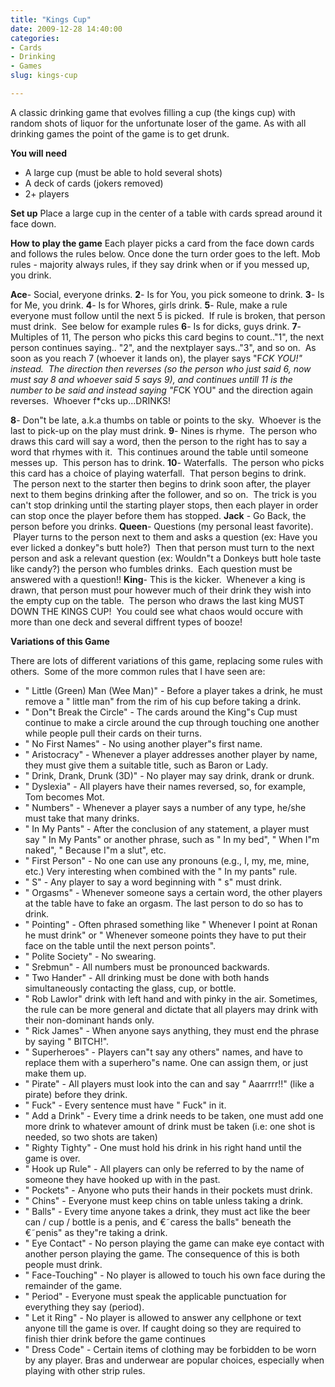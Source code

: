 ```yaml
---
title: "Kings Cup"
date: 2009-12-28 14:40:00
categories:
- Cards
- Drinking
- Games
slug: kings-cup

---
```


A classic drinking game that evolves filling a cup (the kings cup) with random shots of liquor for the unfortunate loser of the game.
As with all drinking games the point of the game is to get drunk.

<strong>You will need</strong>
<ul>
	<li>A large cup (must be able to hold several shots)</li>
	<li>A deck of cards (jokers removed)</li>
	<li>2+ players</li>
</ul>
<strong>Set up</strong>
Place a large cup in the center of a table with cards spread around it face down.

<strong>How to play the game</strong>
Each player picks a card from the face down cards and follows the rules below.
Once done the turn order goes to the left.
Mob rules - majority always rules, if they say drink when or if you messed up, you drink.

<strong>Ace</strong>- Social, everyone drinks.
<strong> 2</strong>- Is for You, you pick someone to drink.
<strong> 3</strong>- Is for Me, you drink.
<strong> 4</strong>- Is for Whores, girls drink.
<strong> 5</strong>- Rule, make a rule everyone must follow until the next 5 is picked.  If rule is broken, that person must drink.  See below for example rules
<strong> 6</strong>- Is for dicks, guys drink.
<strong> 7</strong>- Multiples of 11, The person who picks this card begins to count.."1", the next person continues saying.. "2", and the nextplayer says.."3", and so on.  As soon as you reach 7 (whoever it lands on), the player says "F*CK YOU!" instead.  The direction then reverses (so the person who just said 6, now must say 8 and whoever said 5 says 9), and continues untill 11 is the number to be said and instead saying "F*CK YOU" and the direction again reverses.  Whoever f*cks up...DRINKS!

<strong> 8</strong>- Don&quot;t be late, a.k.a thumbs on table or points to the sky.  Whoever is the last to pick-up on the play must drink.
<strong> 9</strong>- Nines is rhyme.  The person who draws this card will say a word, then the person to the right has to say a word that rhymes with it.  This continues around the table until someone messes up.  This person has to drink.
<strong> 10</strong>- Waterfalls.  The person who picks this card has a choice of playing waterfall.  That person begins to drink.  The person next to the starter then begins to drink soon after, the player next to them begins drinking after the follower, and so on.  The trick is you can't stop drinking until the starting player stops, then each player in order can stop once the player before them has stopped.
<strong> Jack</strong> - Go Back, the person before you drinks.
<strong> Queen</strong>- Questions (my personal least favorite).  Player turns to the person next to them and asks a question (ex: Have you ever licked a donkey&quot;s butt hole?)  Then that person must turn to the next person and ask a relevant question (ex: Wouldn&quot;t a Donkeys butt hole taste like candy?) the person who fumbles drinks.  Each question must be answered with a question!!
<strong> King</strong>- This is the kicker.  Whenever a king is drawn, that person must pour however much of their drink they wish into the empty cup on the table.  The person who draws the last king MUST DOWN THE KINGS CUP!  You could see what chaos would occure with more than one deck and several diffrent types of booze!

<strong>Variations of this Game</strong>

<strong><span style="font-weight: normal;">There are lots of different variations of this game, replacing some rules with others.  Some of the more common rules that I have seen are:</span></strong>
<ul>
	<li>"
Little (Green) Man (Wee Man)" - Before a player takes a drink, he must remove a "
little man" from the rim of his cup before taking a drink.</li>
	<li>"
Don&quot;t Break the Circle" - The cards around the King&quot;s Cup must continue to make a circle around the cup through touching one another while people pull their cards on their turns.</li>
	<li>"
No First Names" - No using another player&quot;s first name.</li>
	<li>"
Aristocracy" - Whenever a player addresses another player by name, they must give them a suitable title, such as Baron or Lady.</li>
	<li>"
Drink, Drank, Drunk (3D)" - No player may say drink, drank or drunk.</li>
	<li>"
Dyslexia" - All players have their names reversed, so, for example, Tom becomes Mot.</li>
	<li>"
Numbers" - Whenever a player says a number of any type, he/she must take that many drinks.</li>
	<li>"
In My Pants" - After the conclusion of any statement, a player must say "
In My Pants" or another phrase, such as "
In my bed", "
When I&quot;m naked", "
Because I&quot;m a slut", etc.</li>
	<li>"
First Person" - No one can use any pronouns (e.g., I, my, me, mine, etc.) Very interesting when combined with the "
In my pants" rule.</li>
	<li>"
S" - Any player to say a word beginning with "
s" must drink.</li>
	<li>"
Orgasms" - Whenever someone says a certain word, the other players at the table have to fake an orgasm. The last person to do so has to drink.</li>
	<li>"
Pointing" - Often phrased something like "
Whenever I point at Ronan he must drink" or "
Whenever someone points they have to put their face on the table until the next person points".</li>
	<li>"
Polite Society" - No swearing.</li>
	<li>"
Srebmun" - All numbers must be pronounced backwards.</li>
	<li>"
Two Hander" - All drinking must be done with both hands simultaneously contacting the glass, cup, or bottle.</li>
	<li>"
Rob Lawlor" drink with left hand and with pinky in the air. Sometimes, the rule can be more general and dictate that all players may drink with their non-dominant hands only.</li>
	<li>"
Rick James" - When anyone says anything, they must end the phrase by saying "
BITCH!".</li>
	<li>"
Superheroes" - Players can&quot;t say any others&quot; names, and have to replace them with a superhero&quot;s name. One can assign them, or just make them up.</li>
	<li>"
Pirate" - All players must look into the can and say "
Aaarrrr!!" (like a pirate) before they drink.</li>
	<li>"
Fuck" - Every sentence must have "
Fuck" in it.</li>
	<li>"
Add a Drink" - Every time a drink needs to be taken, one must add one more drink to whatever amount of drink must be taken (i.e: one shot is needed, so two shots are taken)</li>
	<li>"
Righty Tighty" - One must hold his drink in his right hand until the game is over.</li>
	<li>"
Hook up Rule" - All players can only be referred to by the name of someone they have hooked up with in the past.</li>
	<li>"
Pockets" - Anyone who puts their hands in their pockets must drink.</li>
	<li>"
Chins" - Everyone must keep chins on table unless taking a drink.</li>
	<li>"
Balls" - Every time anyone takes a drink, they must act like the beer can / cup / bottle is a penis, and €˜caress the balls&quot; beneath the €˜penis&quot; as they&quot;re taking a drink.</li>
	<li>"
Eye Contact" - No person playing the game can make eye contact with another person playing the game. The consequence of this is both people must drink.</li>
	<li>"
Face-Touching" - No player is allowed to touch his own face during the remainder of the game.</li>
	<li>"
Period" - Everyone must speak the applicable punctuation for everything they say (period).</li>
	<li>"
Let it Ring" - No player is allowed to answer any cellphone or text anyone till the game is over. If caught doing so they are required to finish thier drink before the game continues</li>
	<li>"
Dress Code" - Certain items of clothing may be forbidden to be worn by any player. Bras and underwear are popular choices, especially when playing with other strip rules.</li>
</ul>
